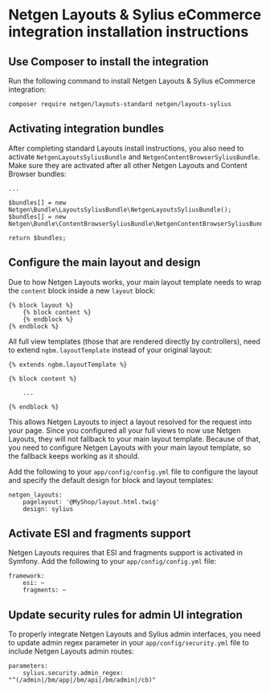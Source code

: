 Netgen Layouts & Sylius eCommerce integration installation instructions
=======================================================================

Use Composer to install the integration
---------------------------------------

Run the following command to install Netgen Layouts & Sylius eCommerce
integration:

```
composer require netgen/layouts-standard netgen/layouts-sylius
```

Activating integration bundles
------------------------------

After completing standard Layouts install instructions, you also need to
activate `NetgenLayoutsSyliusBundle` and `NetgenContentBrowserSyliusBundle`.
Make sure they are activated after all other Netgen Layouts and Content Browser bundles:

```
...

$bundles[] = new Netgen\Bundle\LayoutsSyliusBundle\NetgenLayoutsSyliusBundle();
$bundles[] = new Netgen\Bundle\ContentBrowserSyliusBundle\NetgenContentBrowserSyliusBundle();

return $bundles;
```

Configure the main layout and design
------------------------------------

Due to how Netgen Layouts works, your main layout template needs to wrap the
`content` block inside a new `layout` block:

```
{% block layout %}
    {% block content %}
    {% endblock %}
{% endblock %}

```

All full view templates (those that are rendered directly by controllers), need
to extend `ngbm.layoutTemplate` instead of your original layout:

```
{% extends ngbm.layoutTemplate %}

{% block content %}

    ...

{% endblock %}
```

This allows Netgen Layouts to inject a layout resolved for the request into
your page. Since you configured all your full views to now use Netgen Layouts,
they will not fallback to your main layout template. Because of that, you need
to configure Netgen Layouts with your main layout template, so the fallback
keeps working as it should.

Add the following to your `app/config/config.yml` file to configure the layout
and specify the default design for block and layout templates:

```
netgen_layouts:
    pagelayout: '@MyShop/layout.html.twig'
    design: sylius
```

Activate ESI and fragments support
----------------------------------

Netgen Layouts requires that ESI and fragments support is activated in Symfony.
Add the following to your `app/config/config.yml` file:

```
framework:
    esi: ~
    fragments: ~
```

Update security rules for admin UI integration
----------------------------------------------

To properly integrate Netgen Layouts and Sylius admin interfaces, you need to
update admin regex parameter in your `app/config/security.yml` file to include
Netgen Layouts admin routes:

```
parameters:
    sylius.security.admin_regex: "^(/admin|/bm/app|/bm/api|/bm/admin|/cb)"
```
